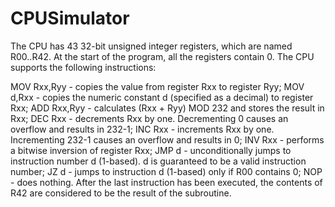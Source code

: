 # CPUSimulator


The CPU has 43 32-bit unsigned integer registers, which are named R00..R42. At the start of the program, all the registers contain 0. The CPU supports the following instructions:

MOV Rxx,Ryy - copies the value from register Rxx to register Ryy;
MOV d,Rxx - copies the numeric constant d (specified as a decimal) to register Rxx;
ADD Rxx,Ryy - calculates (Rxx + Ryy) MOD 232 and stores the result in Rxx;
DEC Rxx - decrements Rxx by one. Decrementing 0 causes an overflow and results in 232-1;
INC Rxx - increments Rxx by one. Incrementing 232-1 causes an overflow and results in 0;
INV Rxx - performs a bitwise inversion of register Rxx;
JMP d - unconditionally jumps to instruction number d (1-based). d is guaranteed to be a valid instruction number;
JZ d - jumps to instruction d (1-based) only if R00 contains 0;
NOP - does nothing.
After the last instruction has been executed, the contents of R42 are considered to be the result of the subroutine.
